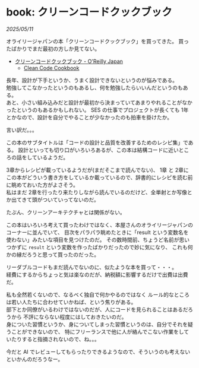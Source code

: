 # book: クリーンコードクックブック

_2025/05/11_

オライリージャパンの本「クリーンコードクックブック」を買ってきた。
買ったばかりでまだ最初の方しか見てない。

* [クリーンコードクックブック - O'Reilly Japan](https://www.oreilly.co.jp/books/9784814400973/)
  * [Clean Code Cookbook](https://cleancodecookbook.com/)

長年、設計が下手というか、うまく設計できないというのが悩みである。  
勉強してこなかったというのもあるし、何を勉強したらいいんだというのもある。  
あと、小さい組み込みだと設計が最初から決まっていてあまりやれることがなかったというのもあるかもしれない。
SES の仕事でプロジェクトが長くても 1年とかなので、設計を自分でやることが少なかったのも拍車を掛けたか。

言い訳だ。。。

この本のサブタイトルは「コードの設計と品質を改善するためのレシピ集」である。
設計といっても切り口がいろいろあるが、この本は結構コードに近いところの話をしているようだ。

3章からレシピが載っているようだが(まだそこまで読んでない)、
1章 と 2章にこの本がどういう書き方をしているか載っているので、辞書的にレシピを読む前に眺めておいた方がよさそう。  
私はまだ 2章を行ったり来たりしながら読んでいるのだけど、全単射とか写像とか出てきて頭がついていってないのだ。

たぶん、クリーンアーキテクチャとは関係がない。

この本はいろいろ考えて買ったわけではなく、本屋さんのオライリージャパンのコーナーに並んでいて、
目次をパラパラ眺めたときに「result という変数名を使わない」みたいな項目を見つけたのだ。
その数時間前、ちょうど名前が思いつかずに `result` という変数を作ったばかりだったので妙に気になり、
これも何かの縁だろうと思って買ったのだった。

リーダブルコードもまだ読んでないのに、似たような本を買って・・・。  
経費にするからちょっと気は楽なのだが、納税額に影響するだけで出費は出費だ。

私も全然若くないので、なるべく独自で何かやるのではなく
ルール的なところは若い人たちに合わせていかねば、という焦りがある。  
部下とか同僚がいるわけではないのだが、人にコードを見られることはあるだろうから
不評にならない程度にはしておきたいのだ。  
身についた習慣というか、身についてしまった習慣というのは、自分でそれを疑うことができないので、
特にフリーランスで他に人が絡んでこない作業をしていたりすると指摘されないので、ね。。。

今だと AI でレビューしてもらったりできるようなので、そういうのも考えないといかんのだろうなー。
